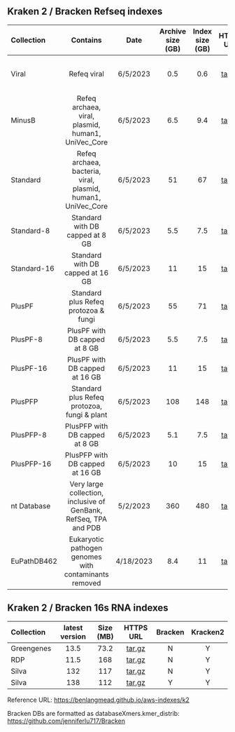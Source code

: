 ## Kraken 2 / Bracken Refseq indexes

| Collection | Contains |	Date | Archive size (GB) | Index size (GB) | HTTPS URL	| Bracken | Kraken2 |
|:-----------|:--------:|:----:|:-----------------:|:---------------:|:----------:| :--------------:|:--------------:| 
| Viral	     |Refeq viral	| 6/5/2023 |	0.5	| 0.6	| [tar.gz](https://genome-idx.s3.amazonaws.com/kraken/k2_viral_20230605.tar.gz) | Y (6/7/2022	prebuilt only) | Y |
| MinusB	   |Refeq archaea, viral, plasmid, human1, UniVec_Core |6/5/2023	|6.5	|9.4	| [tar.gz](https://genome-idx.s3.amazonaws.com/kraken/k2_minusb_20230605.tar.gz) | Y  (6/7/2022	& 5/17/2021 prebuilt only)  | Y |
| Standard	 |Refeq archaea, bacteria, viral, plasmid, human1, UniVec_Core	| 6/5/2023 | 51 |	67	| [tar.gz](https://genome-idx.s3.amazonaws.com/kraken/k2_standard_20230605.tar.gz)	| Y  (6/7/2022 & 5/17/2021 prebuilt only)  | Y|
| Standard-8 |Standard with DB capped at 8 GB	 | 6/5/2023	 | 5.5 |	7.5	| [tar.gz](https://genome-idx.s3.amazonaws.com/kraken/k2_standard_08gb_20230605.tar.gz)	| N | Y |
| Standard-16|Standard with DB capped at 16 GB |	6/5/2023 | 11	 |  15	| [tar.gz](https://genome-idx.s3.amazonaws.com/kraken/k2_standard_16gb_20230605.tar.gz)	| N | Y |
| PlusPF	   |Standard plus Refeq protozoa & fungi |	6/5/2023	| 55	| 71	| [tar.gz](https://genome-idx.s3.amazonaws.com/kraken/k2_pluspf_20230605.tar.gz)	|Y (6/7/2022 prebuilt only) | Y|
| PlusPF-8	 |PlusPF with DB capped at 8 GB	|6/5/2023	| 5.5	| 7.5	| [tar.gz](https://genome-idx.s3.amazonaws.com/kraken/k2_pluspf_08gb_20230605.tar.gz)	|N|Y|
| PlusPF-16	 |PlusPF with DB capped at 16 GB |	6/5/2023	| 11	| 15 | [tar.gz](https://genome-idx.s3.amazonaws.com/kraken/k2_pluspf_16gb_20230605.tar.gz)	|Y|Y|
| PlusPFP	   |Standard plus Refeq protozoa, fungi & plant	| 6/5/2023	| 108	| 148 |	[tar.gz](https://genome-idx.s3.amazonaws.com/kraken/k2_pluspfp_20230605.tar.gz)	|Y (6/7/2022 prebuilt only)|Y|
| PlusPFP-8	 |PlusPFP with DB capped at 8 GB	| 6/5/2023	| 5.1 |	7.5	| [tar.gz](https://genome-idx.s3.amazonaws.com/kraken/k2_pluspfp_08gb_20230605.tar.gz)	|N|Y|
| PlusPFP-16 |PlusPFP with DB capped at 16 GB	| 6/5/2023	| 10	| 15	| [tar.gz](https://genome-idx.s3.amazonaws.com/kraken/k2_nt_20230502.tar.gz)	|N|Y|
| nt Database|Very large collection, inclusive of GenBank, RefSeq, TPA and PDB	| 5/2/2023 |	360	| 480 |[tar.gz](https://genome-idx.s3.amazonaws.com/kraken/k2_nt_20230502.tar.gz)	|N|Y|
| EuPathDB462|Eukaryotic pathogen genomes with contaminants removed	| 4/18/2023 |	8.4	| 11	| [tar.gz](https://genome-idx.s3.amazonaws.com/kraken/k2_eupathdb48_20230407.tar.gz)	|N|Y|

## Kraken 2 / Bracken 16s RNA indexes

| Collection      |  latest version | Size (MB)     | HTTPS URL     | Bracken  | Kracken2 |
|:----------------|:-------------:|:-------------:|:---------------:|:----------------:|:----------------:|
| Greengenes      |   13.5        | 73.2          | [tar.gz](https://genome-idx.s3.amazonaws.com/kraken/16S_Greengenes13.5_20200326.tgz)   | N | Y |
| RDP             |   11.5        | 168           | [tar.gz](https://genome-idx.s3.amazonaws.com/kraken/16S_RDP11.5_20200326.tgz)          | N | Y |
| Silva           |   132         | 117           | [tar.gz](https://genome-idx.s3.amazonaws.com/kraken/16S_Silva132_20200326.tgz)         | N | Y |
| Silva           |   138         | 112	          | [tar.gz](https://genome-idx.s3.amazonaws.com/kraken/16S_Silva138_20200326.tgz)         | Y | Y |

Reference URL: https://benlangmead.github.io/aws-indexes/k2

Bracken DBs are formatted as databaseXmers.kmer_distrib: https://github.com/jenniferlu717/Bracken
